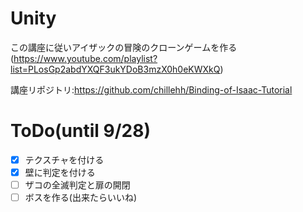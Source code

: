 # Unity
この講座に従いアイザックの冒険のクローンゲームを作る(https://www.youtube.com/playlist?list=PLosGp2abdYXQF3ukYDoB3mzX0h0eKWXkQ)

講座リポジトリ:https://github.com/chillehh/Binding-of-Isaac-Tutorial

# ToDo(until 9/28)
- [x] テクスチャを付ける
- [x] 壁に判定を付ける
- [ ] ザコの全滅判定と扉の開閉
- [ ] ボスを作る(出来たらいいね)
